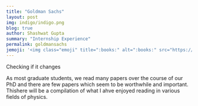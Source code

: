 ```yaml
---
title: "Goldman Sachs"
layout: post
img: indigo/indigo.png
blog: true
author: Shashwat Gupta
summary: "Internship Experience"
permalink: goldmansachs
jemoji: '<img class="emoji" title=":books:" alt=":books:" src="https://assets.github.com/images/icons/emoji/unicode/1f4da.png" height="20" width="20" align="absmiddle">'
---
```

Checking if it changes

<p>As most graduate students, we read many papers over the course of our PhD and there are few papers which seem to be worthwhile and important. Thishere will be a compilation of what I ahve enjoyed reading in various fields of physics. 
</p>


